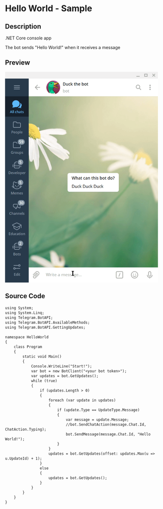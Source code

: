 # Hello World - Sample

## Description
.NET Core console app

The bot sends "Hello World!" when it receives a message

## Preview
![hello world gif](/docs/media/samples/HelloWorld.gif)

## Source Code
```CSharp
using System;
using System.Linq;
using Telegram.BotAPI;
using Telegram.BotAPI.AvailableMethods;
using Telegram.BotAPI.GettingUpdates;

namespace HelloWorld
{
    class Program
    {
        static void Main()
        {
            Console.WriteLine("Start!");
            var bot = new BotClient("<your bot token>");
            var updates = bot.GetUpdates();
            while (true)
            {
                if (updates.Length > 0)
                {
                    foreach (var update in updates)
                    {
                        if (update.Type == UpdateType.Message)
                        {
                            var message = update.Message;
                            //bot.SendChatAction(message.Chat.Id, ChatAction.Typing);
                            bot.SendMessage(message.Chat.Id, "Hello World!");
                        }
                    }
                    updates = bot.GetUpdates(offset: updates.Max(u => u.UpdateId) + 1);
                }
                else
                {
                    updates = bot.GetUpdates();
                }
            }
        }
    }
}
```
